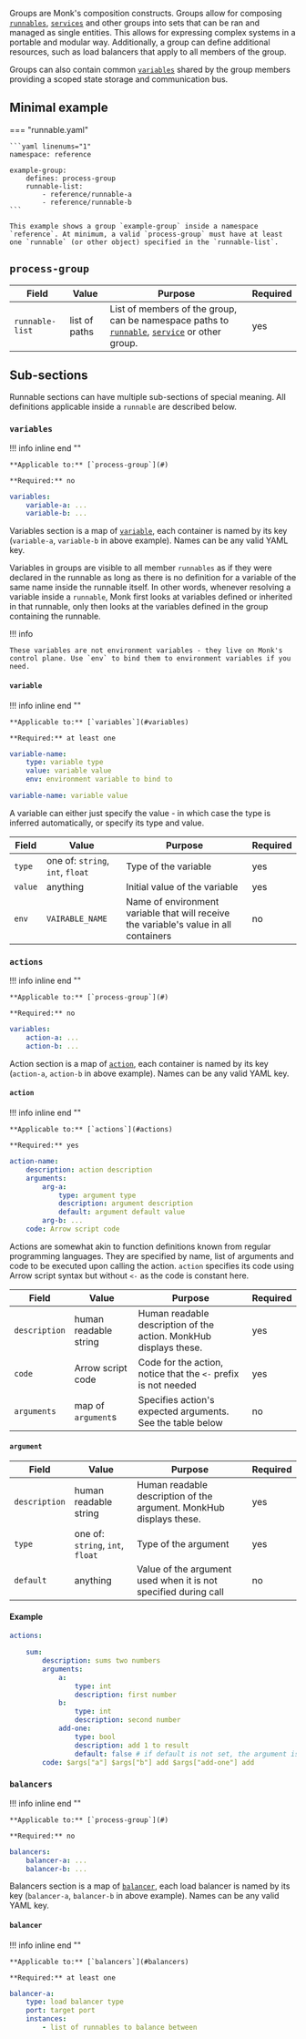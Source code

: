 Groups are Monk's composition constructs. Groups allow for composing [`runnables`](runnables.md), [`services`](services.md) and other groups into sets that can be ran and managed as single entities. This allows for expressing complex systems in a portable and modular way. Additionally, a group can define additional resources, such as load balancers that apply to all members of the group.

Groups can also contain common [`variables`](#variables) shared by the group members providing a scoped state storage and communication bus.

## Minimal example

=== "runnable.yaml"

    ```yaml linenums="1"
    namespace: reference

    example-group:
        defines: process-group
        runnable-list:
            - reference/runnable-a
            - reference/runnable-b
    ```

    This example shows a group `example-group` inside a namespace `reference`. At minimum, a valid `process-group` must have at least one `runnable` (or other object) specified in the `runnable-list`.

## `process-group`

| Field           | Value         | Purpose                                                                                                                      | Required |
| --------------- | ------------- | ---------------------------------------------------------------------------------------------------------------------------- | -------- |
| `runnable-list` | list of paths | List of members of the group, can be namespace paths to [`runnable`](runnables.md), [`service`](services.md) or other group. | yes      |

## Sub-sections

Runnable sections can have multiple sub-sections of special meaning. All definitions applicable inside a `runnable` are described below.

### `variables`

!!! info inline end ""

    **Applicable to:** [`process-group`](#)

    **Required:** no

```yaml
variables:
    variable-a: ...
    variable-b: ...
```

Variables section is a map of [`variable`](#variable), each container is named by its key (`variable-a`, `variable-b` in above example). Names can be any valid YAML key.

Variables in groups are visible to all member `runnables` as if they were declared in the runnable as long as there is no definition for a variable of the same name inside the runnable itself. In other words, whenever resolving a variable inside a `runnable`, Monk first looks at variables defined or inherited in that runnable, only then looks at the variables defined in the group containing the runnable.

!!! info

    These variables are not environment variables - they live on Monk's control plane. Use `env` to bind them to environment variables if you need.

#### `variable`

!!! info inline end ""

    **Applicable to:** [`variables`](#variables)

    **Required:** at least one

```yaml
variable-name:
    type: variable type
    value: variable value
    env: environment variable to bind to

variable-name: variable value
```

A variable can either just specify the value - in which case the type is inferred automatically, or specify its type and value.

| Field   | Value                            | Purpose                                                                               | Required |
| ------- | -------------------------------- | ------------------------------------------------------------------------------------- | -------- |
| `type`  | one of: `string`, `int`, `float` | Type of the variable                                                                  | yes      |
| `value` | anything                         | Initial value of the variable                                                         | yes      |
| `env`   | `VAIRABLE_NAME`                  | Name of environment variable that will receive the variable's value in all containers | no       |

### `actions`

!!! info inline end ""

    **Applicable to:** [`process-group`](#)

    **Required:** no

```yaml
variables:
    action-a: ...
    action-b: ...
```

Action section is a map of [`action`](#action), each container is named by its key (`action-a`, `action-b` in above example). Names can be any valid YAML key.

#### `action`

!!! info inline end ""

    **Applicable to:** [`actions`](#actions)

    **Required:** yes

```yaml
action-name:
    description: action description
    arguments:
        arg-a:
            type: argument type
            description: argument description
            default: argument default value
        arg-b: ...
    code: Arrow script code
```

Actions are somewhat akin to function definitions known from regular programming languages. They are specified by name, list of arguments and code to be executed upon calling the action.
`action` specifies its code using Arrow script syntax but without `<-` as the code is constant here.

| Field         | Value                 | Purpose                                                           | Required |
| ------------- | --------------------- | ----------------------------------------------------------------- | -------- |
| `description` | human readable string | Human readable description of the action. MonkHub displays these. | yes      |
| `code`        | Arrow script code     | Code for the action, notice that the `<-` prefix is not needed    | yes      |
| `arguments`   | map of `argument`s    | Specifies action's expected arguments. See the table below        | no       |

#### `argument`

| Field         | Value                            | Purpose                                                             | Required |
| ------------- | -------------------------------- | ------------------------------------------------------------------- | -------- |
| `description` | human readable string            | Human readable description of the argument. MonkHub displays these. | yes      |
| `type`        | one of: `string`, `int`, `float` | Type of the argument                                                | yes      |
| `default`     | anything                         | Value of the argument used when it is not specified during call     | no       |

#### Example

```yaml linenums="1"
actions:

    sum:
        description: sums two numbers
        arguments:
            a:
                type: int
                description: first number
            b:
                type: int
                description: second number
            add-one:
                type: bool
                description: add 1 to result
                default: false # if default is not set, the argument is required
        code: $args["a"] $args["b"] add $args["add-one"] add
```

### `balancers`

!!! info inline end ""

    **Applicable to:** [`process-group`](#)

    **Required:** no

```yaml linenums="1"
balancers:
    balancer-a: ...
    balancer-b: ...
```

Balancers section is a map of [`balancer`](#balancer), each load balancer is named by its key (`balancer-a`, `balancer-b` in above example). Names can be any valid YAML key.

#### `balancer`

!!! info inline end ""

    **Applicable to:** [`balancers`](#balancers)

    **Required:** at least one

```yaml linenums="1"
balancer-a:
    type: load balancer type
    port: target port
    instances:
        - list of runnables to balance between
```
